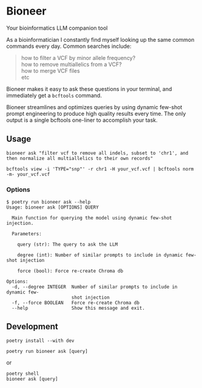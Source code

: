 # Bioneer

Your bioinformatics LLM companion tool

As a bioinformatician I constantly find myself looking up the same common commands every day. Common searches include:

> how to filter a VCF by minor allele frequency?   
> how to remove multiallelics from a VCF?   
> how to merge VCF files   
etc

Bioneer makes it easy to ask these questions in your terminal, and immediately get a `bcftools` command. 

Bioneer streamlines and optimizes queries by using dynamic few-shot prompt engineering to produce high quality results every time. The only output is a single bcftools one-liner to accomplish your task. 



## Usage
```
bioneer ask "filter vcf to remove all indels, subset to 'chr1', and then normalize all multiallelics to their own records"
```
```
bcftools view -i 'TYPE="snp"' -r chr1 -H your_vcf.vcf | bcftools norm -m- your_vcf.vcf
```

### Options
```
$ poetry run bioneer ask --help
Usage: bioneer ask [OPTIONS] QUERY

  Main function for querying the model using dynamic few-shot injection.

  Parameters:     
  
    query (str): The query to ask the LLM     
  
    degree (int): Number of similar prompts to include in dynamic few-shot injection     
  
    force (bool): Force re-create Chroma db

Options:
  -d, --degree INTEGER  Number of similar prompts to include in dynamic few-
                        shot injection
  -f, --force BOOLEAN   Force re-create Chroma db
  --help                Show this message and exit.

```


## Development

```
poetry install --with dev
```

```
poetry run bioneer ask [query]
```

or

```
poetry shell
bioneer ask [query]
```